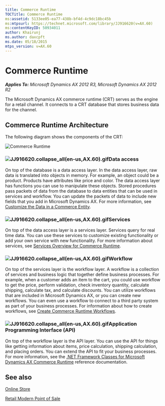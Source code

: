 ```yaml
---
title: Commerce Runtime
TOCTitle: Commerce Runtime
ms:assetid: 5133ee05-ea77-438b-bf4d-4c9dc18bc45b
ms:mtpsurl: https://technet.microsoft.com/library/JJ916620(v=AX.60)
ms:contentKeyID: 50934011
author: Khairunj
ms.author: daxcpft
ms.date: 05/18/2015
mtps_version: v=AX.60
---
```


# Commerce Runtime 


_**Applies To:** Microsoft Dynamics AX 2012 R3, Microsoft Dynamics AX 2012 R2_

The Microsoft Dynamics AX commerce runtime (CRT) serves as the engine for a retail channel. It connects to a CRT database that stores business data for the channel.

## Commerce Runtime Architecture

The following diagram shows the components of the CRT:

![Commerce Runtime](images/JJ916620.CRT_Overview(en-us,AX.60).jpg "Commerce Runtime")

### ![JJ916620.collapse\_all(en-us,AX.60).gif](images/Gg841655.collapse_all(en-us,AX.60).gif "JJ916620.collapse_all(en-us,AX.60).gif")Data access

On top of the database is a data access layer. In the data access layer, raw data is translated into objects in memory. For example, an object could be a product. Products have attributes like price and color. The data access layer has functions you can use to manipulate these objects. Stored procedures pass packets of data from the database to data entities that can be used in services and workflow. You can update the packets of data to include new fields that you add in Microsoft Dynamics AX. For more information, see [Customize the Data in a Commerce Entity](customize-the-data-in-a-commerce-entity.md).

### ![JJ916620.collapse\_all(en-us,AX.60).gif](images/Gg841655.collapse_all(en-us,AX.60).gif "JJ916620.collapse_all(en-us,AX.60).gif")Services

On top of the data access layer is a services layer. Services query for real time data. You can use these services to customize existing functionality or add your own service with new functionality. For more information about services, see [Services Overview for Commerce Runtime](services-overview-for-commerce-runtime.md).

### ![JJ916620.collapse\_all(en-us,AX.60).gif](images/Gg841655.collapse_all(en-us,AX.60).gif "JJ916620.collapse_all(en-us,AX.60).gif")Workflow

On top of the services layer is the workflow layer. A workflow is a collection of services and business logic that together define business processes. For example, when a customer adds an item to the cart, you could use workflow to get the price, perform validation, check inventory quantity, calculate shipping, calculate tax, and calculate discounts. You can utilize workflows that are included in Microsoft Dynamics AX, or you can create new workflows. You can even use a workflow to connect to a third party system as part of your business processes. For information about how to create workflows, see [Create Commerce Runtime Workflows](create-commerce-runtime-workflows.md).

### ![JJ916620.collapse\_all(en-us,AX.60).gif](images/Gg841655.collapse_all(en-us,AX.60).gif "JJ916620.collapse_all(en-us,AX.60).gif")Application Programming Interface (API)

On top of the workflow layer is the API layer. You can use the API for things like getting information about items, price calculation, shipping calculation, and placing orders. You can extend the API to fit your business processes. For more information, see the [.NET Framework Classes for Microsoft Dynamics AX Commerce Runtime](net-framework-classes-for-microsoft-dynamics-ax-commerce-runtime.md) reference documentation.

## See also

[Online Store](online-store.md)

[Retail Modern Point of Sale](retail-modern-point-of-sale.md)

  


